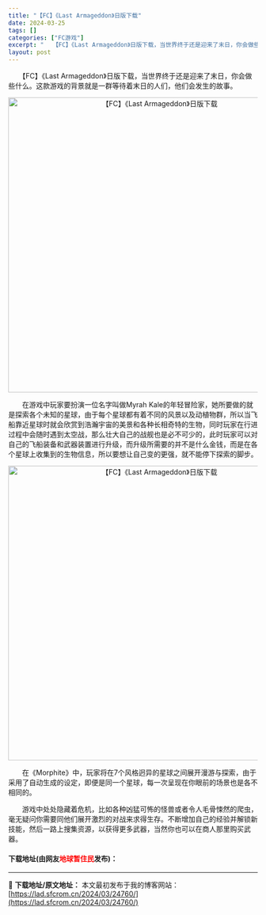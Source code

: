 ```yaml
---
title: "【FC】《Last Armageddon》日版下载"
date: 2024-03-25
tags: []
categories: ["FC游戏"]
excerpt: "　　【FC】《Last Armageddon》日版下载，当世界终于还是迎来了末日，你会做些什么。这款游戏的背景就是一群等待着末日的人们，他们会发生的故事。 　　在游戏中玩家要扮演一位名字叫做Myrah Kale的年轻冒险家，她所要做的就是探索各个未知的星球，由于每个星球都有着不同的风景以及动植物群，&hellip;"
layout: post
---
```


 <p>　　【FC】《Last Armageddon》日版下载，当世界终于还是迎来了末日，你会做些什么。这款游戏的背景就是一群等待着末日的人们，他们会发生的故事。</p> <p align="center"><img align="" border="0" src="https://lad.sfcrom.cn/wp-content/uploads/2024/03/20240325_660194c59f83e.png" width="596" alt="【FC】《Last Armageddon》日版下载" /></p> <p>　　在游戏中玩家要扮演一位名字叫做Myrah Kale的年轻冒险家，她所要做的就是探索各个未知的星球，由于每个星球都有着不同的风景以及动植物群，所以当飞船靠近星球时就会欣赏到浩瀚宇宙的美景和各种长相奇特的生物，同时玩家在行进过程中会随时遇到太空战，那么壮大自己的战舰也是必不可少的，此时玩家可以对自己的飞船装备和武器装置进行升级，而升级所需要的并不是什么金钱，而是在各个星球上收集到的生物信息，所以要想让自己变的更强，就不能停下探索的脚步。</p> <p align="center"><img align="" border="0" src="https://lad.sfcrom.cn/wp-content/uploads/2024/03/20240325_660194c70dd8e.png" width="595" alt="【FC】《Last Armageddon》日版下载" /></p> <p>　　在《Morphite》中，玩家将在7个风格迥异的星球之间展开漫游与探索，由于采用了自动生成的设定，即便是同一个星球，每一次呈现在你眼前的场景也是各不相同的。</p> <p>　　游戏中处处隐藏着危机，比如各种凶猛可怖的怪兽或者令人毛骨悚然的爬虫，毫无疑问你需要同他们展开激烈的对战来求得生存。不断增加自己的经验并解锁新技能，然后一路上搜集资源，以获得更多武器，当然你也可以在商人那里购买武器。</p> <p><h4>下载地址(由网友<font color="red">地球暂住民</font>发布)：</h4></p> 

---
📖 **下载地址/原文地址：** 本文最初发布于我的博客网站：[https://lad.sfcrom.cn/2024/03/24760/](https://lad.sfcrom.cn/2024/03/24760/)
